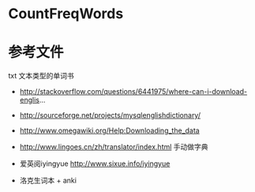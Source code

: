 # CountFreqWords
# 参考文件
txt 文本类型的单词书
- http://stackoverflow.com/questions/6441975/where-can-i-download-englis...

- http://sourceforge.net/projects/mysqlenglishdictionary/

- http://www.omegawiki.org/Help:Downloading_the_data

- http://www.lingoes.cn/zh/translator/index.html 手动做字典
- 爱英阅iyingyue http://www.sixue.info/iyingyue
- 洛克生词本 + anki

   